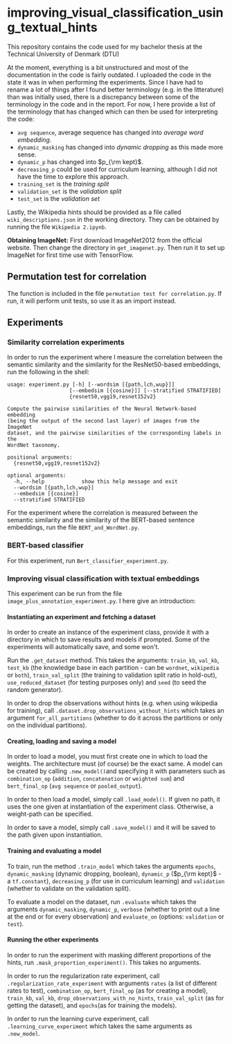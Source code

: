 # improving_visual_classification_using_textual_hints
This repository contains the code used for my bachelor thesis at the Technical University of Denmark (DTU)

At the moment, everything is a bit unstructured and most of the documentation in the code is fairly outdated. I uploaded the code in the state it was in when performing the experiments. Since I have had to rename a lot of things after I found better terminology (e.g. in the litterature) than was initially used, there is a discrepancy between some of the terminology in the code and in the report. For now, I here provide a list of the terminology that has changed which can then be used for interpreting the code:
* `avg sequence`, average sequence has changed into *average word embedding*.
* `dynamic_masking` has changed into *dynamic dropping* as this made more sense.
* `dynamic_p` has changed into $p_{\rm kept}$.
* `decreasing_p` could be used for curriculum learning, although I did not have the time to explore this approach.
* `training_set` is the *training split*
* `validation_set` is the *validation split*
* `test_set` is the *validation set*

Lastly, the Wikipedia hints should be provided as a file called `wiki_descriptions.json` in the working directory. They can be obtained by running the file `Wikipedia 2.ipynb`.

**Obtaining ImageNet:**
First download ImageNet2012 from the official website. Then change the directory in `get_imagenet.py`. Then run it to set up ImageNet for first time use with TensorFlow.

## Permutation test for correlation
The function is included in the file `permutation test for correlation.py`. If run, it will perform unit tests, so use it as an import instead.

## Experiments
### Similarity correlation experiments
In order to run the experiment where I measure the correlation between the semantic similarity and the similarity for the ResNet50-based embeddings, run the following in the shell:
```
usage: experiment.py [-h] [--wordsim [{path,lch,wup}]]
                    [--embedsim [{cosine}]] [--stratified STRATIFIED]
                    {resnet50,vgg19,resnet152v2}

Compute the pairwise similarities of the Neural Network-based embedding 
(being the output of the second last layer) of images from the ImageNet
dataset, and the pairwise similarities of the corresponding labels in the 
WordNet taxonomy.

positional arguments:
  {resnet50,vgg19,resnet152v2}

optional arguments:
  -h, --help            show this help message and exit
  --wordsim [{path,lch,wup}]
  --embedsim [{cosine}]
  --stratified STRATIFIED
```

For the experiment where the correlation is measured between the semantic similarity and the similarity of the BERT-based sentence embeddings, run the file `BERT_and_WordNet.py`.

### BERT-based classifier
For this experiment, run `Bert_classifier_experiment.py`.

### Improving visual classification with textual embeddings
This experiment can be run from the file `image_plus_annotation_experiment.py`. I here give an introduction:

#### Instantiating an experiment and fetching a dataset
In order to create an instance of the experiment class, provide it with a directory in which to save results and models if prompted. Some of the experiments will automatically save, and some won't.

Run the `.get_dataset` method. This takes the arguments: `train_kb`, `val_kb`, `test_kb` (the knowledge base in each partition - can be `wordnet`, `wikipedia` or `both`), `train_val_split` (the training to validation split ratio in hold-out), `use_reduced_dataset` (for testing purposes only) and `seed` (to seed the random generator).

In order to drop the observations without hints (e.g. when using wikipedia for training), call `.dataset.drop_observations_without_hints` which takes an argument `for_all_partitions` (whether to do it across the partitions or only on the individual partitions).

#### Creating, loading and saving a model
In order to load a model, you must first create one in which to load the weights. The architecture must (of course) be the exact same.
A model can be created by calling `.new_model()`and specifying it with parameters such as `combination_op` (`addition`, `concatenation` or `weighted sum`) and `bert_final_op` (`avg sequence` or `pooled_output`).

In order to then load a model, simply call `.load_model()`. If given no path, it uses the one given at instantiation of the experiment class. Otherwise, a weight-path can be specified.

In order to save a model, simply call `.save_model()` and it will be saved to the path given upon instantiation.

#### Training and evaluating a model
To train, run the method `.train_model` which takes the arguments `epochs`, `dynamic_masking` (dynamic dropping, boolean), `dynamic_p` ($p_{\rm kept}$ - a `tf.constant`), `decreasing_p` (for use in curriculum learning) and `validation` (whether to validate on the validation split).

To evaluate a model on the dataset, run `.evaluate` which takes the arguments `dynamic_masking`, `dynamic_p`, `verbose` (whether to print out a line at the end or for every observation) and `evaluate_on` (options: `validation` or `test`).

#### Running the other experiments
In order to run the experiment with masking different proportions of the hints, run `.mask_proportion_experiment()`. This takes no arguments.

In order to run the regularization rate experiment, call `.regularization_rate_experiment` with arguments `rates` (a list of different rates to test), `combination_op`, `bert_final_op` (as for creating a model), `train_kb`, `val_kb`, `drop_observations_with_no_hints`, `train_val_split` (as for getting the dataset), and `epochs`(as for training the models).

In order to run the learning curve experiment, call `.learning_curve_experiment` which takes the same arguments as `.new_model`.
